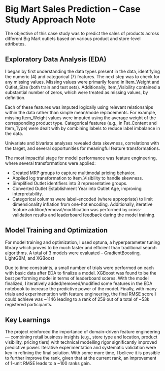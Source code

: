 # Big Mart Sales Prediction – Case Study Approach Note
The objective of this case study was to predict the sales of products across different Big Mart outlets based on various product and store-level attributes. 
## Exploratory Data Analysis (EDA)
I began by first understanding the data types present in the data, identifying the numeric (4) and categorical (7) features. The next step was to check for any missing values. Missing values were primarily found in Item_Weight and Outlet_Size (both train and test sets). Additionally, Item_Visibility contained a substantial number of zeros, which were treated as missing values, by definition.

Each of these features was imputed logically using relevant relationships within the data rather than simple mean/mode replacements. For example, missing Item_Weight values were imputed using the average weight of the corresponding product type. Categorical features (e.g., in Fat_Content and Item_Type) were dealt with by combining labels to reduce label imbalance in the data.

Univariate and bivariate analyses revealed data skewness, correlations with the target, and several opportunities for meaningful feature transformations.

The most impactful stage for model performance was feature engineering, where several transformations were applied:
-	Created MRP groups to capture multimodal pricing behavior.
-	Applied log transformation to Item_Visibility to handle skewness.
-	Simplified Outlet identifiers into 3 representative groups.
-	Converted Outlet Establishment Year into Outlet Age, improving interpretability.
-	Categorical columns were label-encoded (where appropriate) to limit dimensionality inflation from one-hot encoding.
Additionally, iterative feature addition/removal/modification was performed by cross-validation results and leaderboard feedback during the model training.
## Model Training and Optimization
For model training and optimization, I used optuna, a hyperparameter tuning library which proves to be much faster and efficient than traditional search algorithms. A total of 3 models were evaluated – GradientBoosting, LightGBM, and XGBoost

Due to time constraints, a small number of trials were performed on each with basic data after EDA to finalize a model. XGBoost was found to be the best performing model in terms of leaderboard scores. 
With the model finalized, I iteratively added/removed/modified some features in the EDA notebook to increase the predictive power of the model. Finally, with many trials and experimentation with feature engineering, the final RMSE score I could achieve was ~1146 leading to a rank of 259 out of a total of ~53k registered participants.
## Key Learnings
The project reinforced the importance of domain-driven feature engineering — combining retail business insights (e.g., store type and location, product visibility, pricing tiers) with technical modelling rigor significantly improved predictive power. Iterative experimentation and systematic validation were key in refining the final solution. With some more time, I believe it is possible to further improve the rank, given that at the current rank, an improvement of 1-unit RMSE leads to a ~100 ranks gain.
